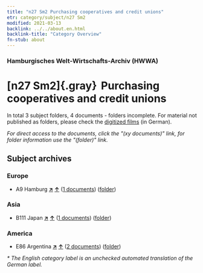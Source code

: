 ```yaml
---
title: "n27 Sm2 Purchasing cooperatives and credit unions"
etr: category/subject/n27 Sm2
modified: 2021-03-13
backlink: ../../about.en.html
backlink-title: "Category Overview"
fn-stub: about
---
```


### Hamburgisches Welt-Wirtschafts-Archiv (HWWA)
# [n27 Sm2]{.gray}&#8201; Purchasing cooperatives and credit unions&#160; 





In total 3 subject folders, 4 documents - folders incomplete.
For material not published as folders, please check the [digitized films](/film/h1_sh) (in German).

_For direct access to the documents, click the "(xy documents)" link, for folder information use the "(folder)" link._

## Subject archives



### Europe

- A9 Hamburg [**&nearr;**](../../../geo/i/140905/about.en.html "Hamburg (all folders)") [**&uarr;**](../../../geo/about.en.html#A9 "Country category system") (<a href="https://pm20.zbw.eu/dfgview/sh/140905,145502" title="about: Hamburg : Purchasing cooperatives and credit unions" target="_blank">1 documents</a>) ([folder](../../../../folder/sh/1409xx/140905/1455xx/145502/about.en.html))

### Asia

- B111 Japan [**&nearr;**](../../../geo/i/141272/about.en.html "Japan (all folders)") [**&uarr;**](../../../geo/about.en.html#B111 "Country category system") (<a href="https://pm20.zbw.eu/dfgview/sh/141272,145502" title="about: Japan : Purchasing cooperatives and credit unions" target="_blank">1 documents</a>) ([folder](../../../../folder/sh/1412xx/141272/1455xx/145502/about.en.html))

### America

- E86 Argentina [**&nearr;**](../../../geo/i/141692/about.en.html "Argentina (all folders)") [**&uarr;**](../../../geo/about.en.html#E86 "Country category system") (<a href="https://pm20.zbw.eu/dfgview/sh/141692,145502" title="about: Argentina : Purchasing cooperatives and credit unions" target="_blank">2 documents</a>) ([folder](../../../../folder/sh/1416xx/141692/1455xx/145502/about.en.html))


_* The English category label is an unchecked automated translation of the German label._

